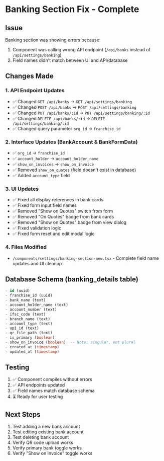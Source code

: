 # Banking Section Fix - Complete

## Issue
Banking section was showing errors because:
1. Component was calling wrong API endpoint (`/api/banks` instead of `/api/settings/banking`)
2. Field names didn't match between UI and API/database

## Changes Made

### 1. API Endpoint Updates
- ✅ Changed `GET /api/banks` → `GET /api/settings/banking`
- ✅ Changed `POST /api/banks` → `POST /api/settings/banking`
- ✅ Changed `PUT /api/banks/:id` → `PUT /api/settings/banking/:id`
- ✅ Changed `DELETE /api/banks/:id` → `DELETE /api/settings/banking/:id`
- ✅ Changed query parameter `org_id` → `franchise_id`

### 2. Interface Updates (BankAccount & BankFormData)
- ✅ `org_id` → `franchise_id`
- ✅ `account_holder` → `account_holder_name`
- ✅ `show_on_invoices` → `show_on_invoice`
- ✅ Removed `show_on_quotes` (field doesn't exist in database)
- ✅ Added `account_type` field

### 3. UI Updates
- ✅ Fixed all display references in bank cards
- ✅ Fixed form input field names
- ✅ Removed "Show on Quotes" switch from form
- ✅ Removed "On Quotes" badge from bank cards
- ✅ Removed "Show on Quotes" badge from view dialog
- ✅ Fixed validation logic
- ✅ Fixed form reset and edit modal logic

### 4. Files Modified
- `/components/settings/banking-section-new.tsx` - Complete field name updates and UI cleanup

## Database Schema (banking_details table)
```sql
- id (uuid)
- franchise_id (uuid)
- bank_name (text)
- account_holder_name (text)
- account_number (text)
- ifsc_code (text)
- branch_name (text)
- account_type (text)
- upi_id (text)
- qr_file_path (text)
- is_primary (boolean)
- show_on_invoice (boolean)  -- Note: singular, not plural
- created_at (timestamp)
- updated_at (timestamp)
```

## Testing
1. ✅ Component compiles without errors
2. ✅ API endpoints updated
3. ✅ Field names match database schema
4. ⏳ Ready for user testing

## Next Steps
1. Test adding a new bank account
2. Test editing existing bank account
3. Test deleting bank account
4. Verify QR code upload works
5. Verify primary bank toggle works
6. Verify "Show on Invoice" toggle works
